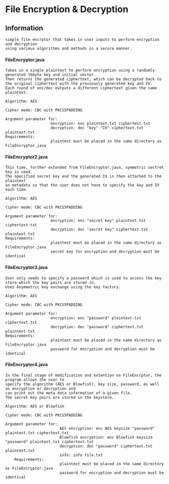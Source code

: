 # File Encryption & Decryption

## Information
    simple file encrptor that takes in user inputs to perform encryption and decryption 
    using various algorithms and methods in a secure manner.

#### FileEncryptor.java
    Takes in a single plaintext to perform encryption using a randomly generated 16byte key and initial vector.
    Then returns the generated ciphertext, which can be decrypted back to the original ciphertext with the previously generated key and IV.
    Each round of enc/dec outputs a different ciphertext given the same plaintext.
    
    Algorithm: AES
    
    Cipher mode: CBC with PKCS5PADDING
    
    Argument parameter for:
                        encryption: enc plaintext.txt ciphertext.txt
                        decryption: dec "key" "IV" ciphertext.txt plaintext.txt
    Requirements:
                        plaintext must be placed in the same directory as FileEncryptor.java

#### FileEncryptor2.java
    This time, further extended from FileEncryptor.java, symmetric sectret key is used.
    The specified secret key and the generated IV is then attached to the plaintext
    as metadata so that the user does not have to specify the key and IV each time.
    
    Algorithm: AES
    
    Cipher mode: CBC with PKCS5PADDING
    
    Argument parameter for:
                        encryption: enc "secret key" plaintext.txt ciphertext.txt
                        decryption: dec "secret key" ciphertext.txt plaintext.txt
    Requirements:
                        plaintext must be placed in the same directory as FileEncryptor.java
                        secret key for encryption and decryption must be identical

#### FileEncryptor3.java
    User only needs to specify a password which is used to access the key store which the key pairs are stored in.
    Uses Asymmetric key exchange using the key factory.
    
    Algorithm: AES
        
    Cipher mode: CBC with PKCS5PADDING
        
    Argument parameter for:
                        encryption: enc "password" plaintext.txt ciphertext.txt
                        decryption: dec "password" ciphertext.txt plaintext.txt
    Requirements:
                        plaintext must be placed in the same directory as FileEncryptor.java
                        password for encryption and decryption must be identical

#### FileEncryptor4.java
    In the final stage of modification and extention on FileEncrptor, the program allows the user to
    specify the algorithm (AES or Blowfish), key size, password, as well as encryption or decryption and 
    can print out the meta data information of a given file.
    The secret key pairs are stored in the keystore.
    
    Algorithm: AES or Blowfish
            
    Cipher mode: CBC with PKCS5PADDING
            
    Argument parameter for:
                            AES encryption: enc AES keysize "password" plaintext.txt ciphertext.txt
                            Blowfish encryption: enc Blowfish keysize "password" plaintext.txt ciphertext.txt
                            decryption: dec "password" ciphertext.txt plaintext.txt
                            info: info file.txt
        Requirements:
                            plaintext must be placed in the same directory as FileEncryptor.java
                            password for encryption and decryption must be identical